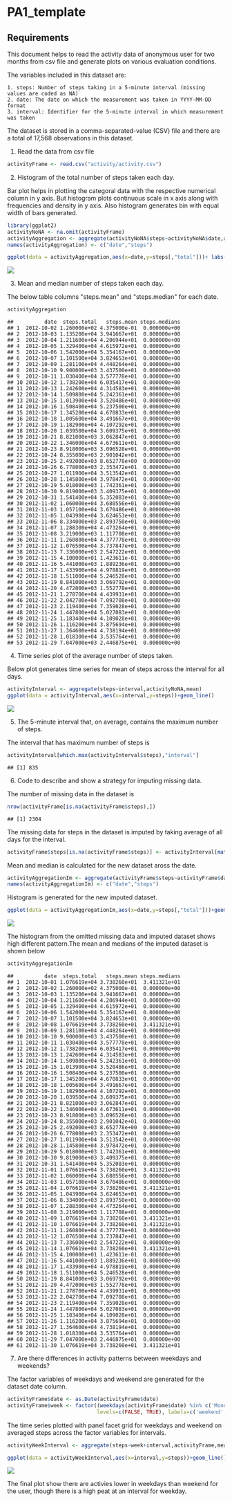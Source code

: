 # PA1_template



## Requirements

This document helps to read the activity data of anonymous user for two months from csv file and generate plots on various evaluation conditions.

The variables included in this dataset are:

    1. steps: Number of steps taking in a 5-minute interval (missing values are coded as NA)
    2. date: The date on which the measurement was taken in YYYY-MM-DD format
    3. interval: Identifier for the 5-minute interval in which measurement was taken

The dataset is stored in a comma-separated-value (CSV) file and there are a total of 17,568 observations in this dataset.

1. Read the data from csv file


```r
activityFrame <- read.csv("activity/activity.csv")
```

2. Histogram of the total number of steps taken each day.

Bar plot helps in plotting the categoral data with the respective numerical column in y axis. But histogram plots continuous scale in x axis along with frequencies and density in y axis. Also histogram generates bin with equal width of bars generated.


```r
library(ggplot2)
activityNoNA <- na.omit(activityFrame)
activityAggregation <- aggregate(activityNoNA$steps~activityNoNA$date,activityNoNA,FUN = function(x) c(total = sum(x),mean = mean(x),medians = median(x)))
names(activityAggregation) <- c("date","steps")

ggplot(data = activityAggregation,aes(x=date,y=steps[,"total"]))+ labs(x="Date",y="Steps")+geom_bar(stat = "Identity")
```

![](PA1_template_files/figure-html/unnamed-chunk-2-1.png)<!-- -->

3. Mean and median number of steps taken each day.

The below table columns "steps.mean" and "steps.median" for each date.

```r
activityAggregation
```

```
##          date  steps.total   steps.mean steps.medians
## 1  2012-10-02 1.260000e+02 4.375000e-01  0.000000e+00
## 2  2012-10-03 1.135200e+04 3.941667e+01  0.000000e+00
## 3  2012-10-04 1.211600e+04 4.206944e+01  0.000000e+00
## 4  2012-10-05 1.329400e+04 4.615972e+01  0.000000e+00
## 5  2012-10-06 1.542000e+04 5.354167e+01  0.000000e+00
## 6  2012-10-07 1.101500e+04 3.824653e+01  0.000000e+00
## 7  2012-10-09 1.281100e+04 4.448264e+01  0.000000e+00
## 8  2012-10-10 9.900000e+03 3.437500e+01  0.000000e+00
## 9  2012-10-11 1.030400e+04 3.577778e+01  0.000000e+00
## 10 2012-10-12 1.738200e+04 6.035417e+01  0.000000e+00
## 11 2012-10-13 1.242600e+04 4.314583e+01  0.000000e+00
## 12 2012-10-14 1.509800e+04 5.242361e+01  0.000000e+00
## 13 2012-10-15 1.013900e+04 3.520486e+01  0.000000e+00
## 14 2012-10-16 1.508400e+04 5.237500e+01  0.000000e+00
## 15 2012-10-17 1.345200e+04 4.670833e+01  0.000000e+00
## 16 2012-10-18 1.005600e+04 3.491667e+01  0.000000e+00
## 17 2012-10-19 1.182900e+04 4.107292e+01  0.000000e+00
## 18 2012-10-20 1.039500e+04 3.609375e+01  0.000000e+00
## 19 2012-10-21 8.821000e+03 3.062847e+01  0.000000e+00
## 20 2012-10-22 1.346000e+04 4.673611e+01  0.000000e+00
## 21 2012-10-23 8.918000e+03 3.096528e+01  0.000000e+00
## 22 2012-10-24 8.355000e+03 2.901042e+01  0.000000e+00
## 23 2012-10-25 2.492000e+03 8.652778e+00  0.000000e+00
## 24 2012-10-26 6.778000e+03 2.353472e+01  0.000000e+00
## 25 2012-10-27 1.011900e+04 3.513542e+01  0.000000e+00
## 26 2012-10-28 1.145800e+04 3.978472e+01  0.000000e+00
## 27 2012-10-29 5.018000e+03 1.742361e+01  0.000000e+00
## 28 2012-10-30 9.819000e+03 3.409375e+01  0.000000e+00
## 29 2012-10-31 1.541400e+04 5.352083e+01  0.000000e+00
## 30 2012-11-02 1.060000e+04 3.680556e+01  0.000000e+00
## 31 2012-11-03 1.057100e+04 3.670486e+01  0.000000e+00
## 32 2012-11-05 1.043900e+04 3.624653e+01  0.000000e+00
## 33 2012-11-06 8.334000e+03 2.893750e+01  0.000000e+00
## 34 2012-11-07 1.288300e+04 4.473264e+01  0.000000e+00
## 35 2012-11-08 3.219000e+03 1.117708e+01  0.000000e+00
## 36 2012-11-11 1.260800e+04 4.377778e+01  0.000000e+00
## 37 2012-11-12 1.076500e+04 3.737847e+01  0.000000e+00
## 38 2012-11-13 7.336000e+03 2.547222e+01  0.000000e+00
## 39 2012-11-15 4.100000e+01 1.423611e-01  0.000000e+00
## 40 2012-11-16 5.441000e+03 1.889236e+01  0.000000e+00
## 41 2012-11-17 1.433900e+04 4.978819e+01  0.000000e+00
## 42 2012-11-18 1.511000e+04 5.246528e+01  0.000000e+00
## 43 2012-11-19 8.841000e+03 3.069792e+01  0.000000e+00
## 44 2012-11-20 4.472000e+03 1.552778e+01  0.000000e+00
## 45 2012-11-21 1.278700e+04 4.439931e+01  0.000000e+00
## 46 2012-11-22 2.042700e+04 7.092708e+01  0.000000e+00
## 47 2012-11-23 2.119400e+04 7.359028e+01  0.000000e+00
## 48 2012-11-24 1.447800e+04 5.027083e+01  0.000000e+00
## 49 2012-11-25 1.183400e+04 4.109028e+01  0.000000e+00
## 50 2012-11-26 1.116200e+04 3.875694e+01  0.000000e+00
## 51 2012-11-27 1.364600e+04 4.738194e+01  0.000000e+00
## 52 2012-11-28 1.018300e+04 3.535764e+01  0.000000e+00
## 53 2012-11-29 7.047000e+03 2.446875e+01  0.000000e+00
```

4. Time series plot of the average number of steps taken.

Below plot generates time series for mean of steps across the interval for all days.


```r
activityInterval <- aggregate(steps~interval,activityNoNA,mean)
ggplot(data = activityInterval,aes(x=interval,y=steps))+geom_line()
```

![](PA1_template_files/figure-html/unnamed-chunk-4-1.png)<!-- -->

5. The 5-minute interval that, on average, contains the maximum number of steps.

The interval that has maximum number of steps is 

```r
activityInterval[which.max(activityInterval$steps),"interval"]
```

```
## [1] 835
```

6. Code to describe and show a strategy for imputing missing data.

The number of missing data in the dataset is

```r
nrow(activityFrame[is.na(activityFrame$steps),])
```

```
## [1] 2304
```

The missing data for steps in the dataset is imputed by taking average of all days for the interval.

```r
activityFrame$steps[is.na(activityFrame$steps)] <- activityInterval[match(activityFrame$interval[is.na(activityFrame$steps)],activityInterval$interval),"steps"]
```

Mean and median is calculated for the new dataset aross the date.


```r
activityAggregationIm <- aggregate(activityFrame$steps~activityFrame$date,activityFrame,FUN = function(x) c(total = sum(x),mean = mean(x),medians = median(x)))
names(activityAggregationIm) <- c("date","steps")
```

Histogram is generated for the new imputed dataset.


```r
ggplot(data = activityAggregationIm,aes(x=date,y=steps[,"total"]))+geom_bar(stat = "Identity")+ labs(x="Date",y="Steps")
```

![](PA1_template_files/figure-html/unnamed-chunk-9-1.png)<!-- -->

The histogram from the omitted missing data and imputed dataset shows high different pattern.The mean and medians of the imputed dataset is shown below


```r
activityAggregationIm
```

```
##          date  steps.total   steps.mean steps.medians
## 1  2012-10-01 1.076619e+04 3.738260e+01  3.411321e+01
## 2  2012-10-02 1.260000e+02 4.375000e-01  0.000000e+00
## 3  2012-10-03 1.135200e+04 3.941667e+01  0.000000e+00
## 4  2012-10-04 1.211600e+04 4.206944e+01  0.000000e+00
## 5  2012-10-05 1.329400e+04 4.615972e+01  0.000000e+00
## 6  2012-10-06 1.542000e+04 5.354167e+01  0.000000e+00
## 7  2012-10-07 1.101500e+04 3.824653e+01  0.000000e+00
## 8  2012-10-08 1.076619e+04 3.738260e+01  3.411321e+01
## 9  2012-10-09 1.281100e+04 4.448264e+01  0.000000e+00
## 10 2012-10-10 9.900000e+03 3.437500e+01  0.000000e+00
## 11 2012-10-11 1.030400e+04 3.577778e+01  0.000000e+00
## 12 2012-10-12 1.738200e+04 6.035417e+01  0.000000e+00
## 13 2012-10-13 1.242600e+04 4.314583e+01  0.000000e+00
## 14 2012-10-14 1.509800e+04 5.242361e+01  0.000000e+00
## 15 2012-10-15 1.013900e+04 3.520486e+01  0.000000e+00
## 16 2012-10-16 1.508400e+04 5.237500e+01  0.000000e+00
## 17 2012-10-17 1.345200e+04 4.670833e+01  0.000000e+00
## 18 2012-10-18 1.005600e+04 3.491667e+01  0.000000e+00
## 19 2012-10-19 1.182900e+04 4.107292e+01  0.000000e+00
## 20 2012-10-20 1.039500e+04 3.609375e+01  0.000000e+00
## 21 2012-10-21 8.821000e+03 3.062847e+01  0.000000e+00
## 22 2012-10-22 1.346000e+04 4.673611e+01  0.000000e+00
## 23 2012-10-23 8.918000e+03 3.096528e+01  0.000000e+00
## 24 2012-10-24 8.355000e+03 2.901042e+01  0.000000e+00
## 25 2012-10-25 2.492000e+03 8.652778e+00  0.000000e+00
## 26 2012-10-26 6.778000e+03 2.353472e+01  0.000000e+00
## 27 2012-10-27 1.011900e+04 3.513542e+01  0.000000e+00
## 28 2012-10-28 1.145800e+04 3.978472e+01  0.000000e+00
## 29 2012-10-29 5.018000e+03 1.742361e+01  0.000000e+00
## 30 2012-10-30 9.819000e+03 3.409375e+01  0.000000e+00
## 31 2012-10-31 1.541400e+04 5.352083e+01  0.000000e+00
## 32 2012-11-01 1.076619e+04 3.738260e+01  3.411321e+01
## 33 2012-11-02 1.060000e+04 3.680556e+01  0.000000e+00
## 34 2012-11-03 1.057100e+04 3.670486e+01  0.000000e+00
## 35 2012-11-04 1.076619e+04 3.738260e+01  3.411321e+01
## 36 2012-11-05 1.043900e+04 3.624653e+01  0.000000e+00
## 37 2012-11-06 8.334000e+03 2.893750e+01  0.000000e+00
## 38 2012-11-07 1.288300e+04 4.473264e+01  0.000000e+00
## 39 2012-11-08 3.219000e+03 1.117708e+01  0.000000e+00
## 40 2012-11-09 1.076619e+04 3.738260e+01  3.411321e+01
## 41 2012-11-10 1.076619e+04 3.738260e+01  3.411321e+01
## 42 2012-11-11 1.260800e+04 4.377778e+01  0.000000e+00
## 43 2012-11-12 1.076500e+04 3.737847e+01  0.000000e+00
## 44 2012-11-13 7.336000e+03 2.547222e+01  0.000000e+00
## 45 2012-11-14 1.076619e+04 3.738260e+01  3.411321e+01
## 46 2012-11-15 4.100000e+01 1.423611e-01  0.000000e+00
## 47 2012-11-16 5.441000e+03 1.889236e+01  0.000000e+00
## 48 2012-11-17 1.433900e+04 4.978819e+01  0.000000e+00
## 49 2012-11-18 1.511000e+04 5.246528e+01  0.000000e+00
## 50 2012-11-19 8.841000e+03 3.069792e+01  0.000000e+00
## 51 2012-11-20 4.472000e+03 1.552778e+01  0.000000e+00
## 52 2012-11-21 1.278700e+04 4.439931e+01  0.000000e+00
## 53 2012-11-22 2.042700e+04 7.092708e+01  0.000000e+00
## 54 2012-11-23 2.119400e+04 7.359028e+01  0.000000e+00
## 55 2012-11-24 1.447800e+04 5.027083e+01  0.000000e+00
## 56 2012-11-25 1.183400e+04 4.109028e+01  0.000000e+00
## 57 2012-11-26 1.116200e+04 3.875694e+01  0.000000e+00
## 58 2012-11-27 1.364600e+04 4.738194e+01  0.000000e+00
## 59 2012-11-28 1.018300e+04 3.535764e+01  0.000000e+00
## 60 2012-11-29 7.047000e+03 2.446875e+01  0.000000e+00
## 61 2012-11-30 1.076619e+04 3.738260e+01  3.411321e+01
```

7. Are there differences in activity patterns between weekdays and weekends?

The factor variables of weekdays and weekend are generated for the dataset date column.


```r
activityFrame$date <- as.Date(activityFrame$date)
activityFrame$week <- factor((weekdays(activityFrame$date) %in% c('Monday', 'Tuesday', 'Wednesday', 'Thursday', 'Friday')), 
                             levels=c(FALSE, TRUE), labels=c('weekend', 'weekday') )
```
 
The time series plotted with panel facet grid for weekdays and weekend on averaged steps across the factor variables for intervals.


```r
activityWeekInterval <- aggregate(steps~week+interval,activityFrame,mean)

ggplot(data = activityWeekInterval,aes(x=interval,y=steps))+geom_line()+facet_grid(week~.)
```

![](PA1_template_files/figure-html/unnamed-chunk-12-1.png)<!-- -->

The final plot show there are activies lower in weekdays than weekend for the user, though there is a high peat at an interval for weekday.
